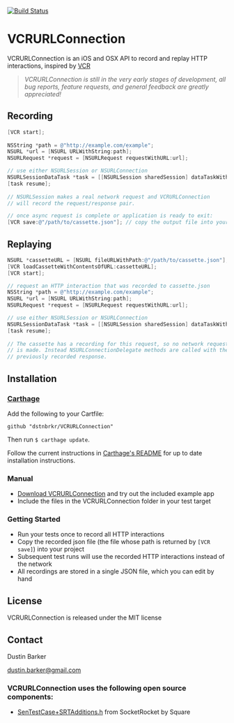 [![Build Status](https://travis-ci.org/dstnbrkr/VCRURLConnection.png?branch=master)](https://travis-ci.org/dstnbrkr/VCRURLConnection)

# VCRURLConnection
VCRURLConnection is an iOS and OSX API to record and replay HTTP interactions, inspired by [VCR](https://github.com/vcr/vcr)

> _VCRURLConnection is still in the very early stages of development, all bug reports, feature requests, and general feedback are greatly appreciated!_

## Recording 

``` objective-c
[VCR start];
 
NSString *path = @"http://example.com/example";
NSURL *url = [NSURL URLWithString:path];
NSURLRequest *request = [NSURLRequest requestWithURL:url];

// use either NSURLSession or NSURLConnection
NSURLSessionDataTask *task = [[NSURLSession sharedSession] dataTaskWithRequest:request];
[task resume];
 
// NSURLSession makes a real network request and VCRURLConnection
// will record the request/response pair.

// once async request is complete or application is ready to exit:
[VCR save:@"/path/to/cassette.json"]; // copy the output file into your project
```

## Replaying

``` objective-c
NSURL *cassetteURL = [NSURL fileURLWithPath:@"/path/to/cassette.json"];
[VCR loadCassetteWithContentsOfURL:cassetteURL];
[VCR start];

// request an HTTP interaction that was recorded to cassette.json
NSString *path = @"http://example.com/example";
NSURL *url = [NSURL URLWithString:path];
NSURLRequest *request = [NSURLRequest requestWithURL:url];

// use either NSURLSession or NSURLConnection
NSURLSessionDataTask *task = [[NSURLSession sharedSession] dataTaskWithRequest:request];
[task resume];
 
// The cassette has a recording for this request, so no network request
// is made. Instead NSURLConnectionDelegate methods are called with the
// previously recorded response.
```

## Installation
### [Carthage](https://github.com/Carthage/Carthage)

Add the following to your Cartfile:

```
github "dstnbrkr/VCRURLConnection"
```

Then run `$ carthage update`.

Follow the current instructions in [Carthage's README](https://github.com/Carthage/Carthage)
for up to date installation instructions.

### Manual
- [Download VCRURLConnection](https://github.com/dstnbrkr/VCRURLConnection/zipball/master) and try out the included example app
- Include the files in the VCRURLConnection folder in your test target

### Getting Started
- Run your tests once to record all HTTP interactions
- Copy the recorded json file (the file whose path is returned by `[VCR save]`) into your project
- Subsequent test runs will use the recorded HTTP interactions instead of the network
- All recordings are stored in a single JSON file, which you can edit by hand

## License

VCRURLConnection is released under the MIT license

## Contact

Dustin Barker

dustin.barker@gmail.com

### VCRURLConnection uses the following open source components:

* [SenTestCase+SRTAdditions.h][1] from SocketRocket by Square

[1]: https://github.com/square/SocketRocket
